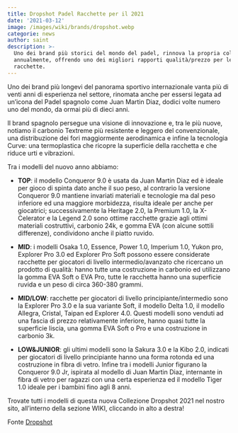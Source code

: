 ```yaml
---
title: Dropshot Padel Racchette per il 2021
date: '2021-03-12'
image: /images/wiki/brands/dropshot.webp
categorie: news
author: saint
description: >-
  Uno dei brand più storici del mondo del padel, rinnova la propria collezione
  annualmente, offrendo uno dei migliori rapporti qualità/prezzo per le proprie
  racchette.
---
```

Uno dei brand più longevi del panorama sportivo internazionale vanta più di venti anni di esperienza nel settore, rinomata anche per essersi legata ad un’icona del Padel spagnolo come Juan Martin Diaz, dodici volte numero uno del mondo, da ormai più di dieci anni. 

Il brand spagnolo persegue una visione di innovazione e, tra le più nuove, notiamo il carbonio Textreme più resistente e leggero del convenzionale, una distribuzione dei fori maggiormente aerodinamica e infine la tecnologia Curve: una termoplastica che ricopre la superficie della racchetta e che riduce urti e vibrazioni.

Tra i modelli del nuovo anno abbiamo: 

- **TOP**: il modello Conqueror 9.0 è usata da Juan Martin Diaz ed è ideale per gioco di spinta dato anche il suo peso, al contrario la versione Conqueror 9.0 mantiene invariati materiali e tecnologie ma dal peso inferiore ed una maggiore morbidezza, risulta ideale per anche per giocatrici; successivamente la Heritage 2.0, la Premium 1.0, la X-Celerator e la Legend 2.0 sono ottime racchette grazie agli ottimi materiali costruttivi, carbonio 24k, e gomma EVA (con alcune sottili differenze), condividono anche il piatto ruvido.

- **MID**: i modelli Osaka 1.0, Essence, Power 1.0, Imperium 1.0, Yukon pro, Explorer Pro 3.0 ed Explorer Pro Soft possono essere considerate racchette per giocatori di livello intermedio/avanzato che ricercano un prodotto di qualità: hanno tutte una costruzione in carbonio ed utilizzano la gomma EVA Soft o EVA Pro, tutte le racchetta hanno una superficie ruvida e un peso di circa 360-380 grammi. 

- **MID/LOW**: racchette per giocatori di livello principiante/intermedio sono la Explorer Pro 3.0 e la sua variante Soft, il modello Delta 1.0, il modello Allegra, Cristal, Taipan ed Explorer 4.0. Questi modelli sono venduti ad una fascia di prezzo relativamente inferiore, hanno quasi tutte la superficie liscia, una gomma EVA Soft o Pro e una costruzione in carbonio 3k. 

- **LOW&JUNIOR**: gli ultimi modelli sono la Sakura 3.0 e la Kibo 2.0, indicati per giocatori di livello principiante hanno una forma rotonda ed una costruzione in fibra di vetro. Infine tra i modelli Junior figurano la Conqueror 9.0 Jr, ispirata al modello di Juan Martin Diaz, internante in fibra di vetro per ragazzi con una certa esperienza ed il modello Tiger 1.0 ideale per i bambini fino agli 8 anni.

Trovate tutti i modelli di questa nuova Collezione Dropshot 2021 nel nostro sito, all’interno della sezione WIKI, cliccando in alto a destra!

Fonte [Dropshot](https://tienda.dropshot.es/12-palas-padel-2021)
